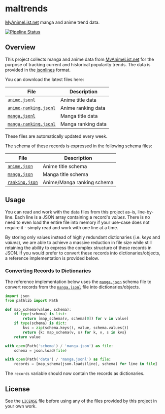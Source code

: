 # maltrends

[MyAnimeList.net] manga and anime trend data.

[![Pipeline Status](https://gitlab.com/mrpudn/maltrends/badges/main/pipeline.svg)](https://gitlab.com/mrpudn/maltrends/-/commits/main)

## Overview

This project collects manga and anime data from [MyAnimeList.net] for the
purpose of tracking current and historical popularity trends. The data is
provided in the [jsonlines] format.

You can download the latest files here:

| File                    | Description        |
| ----------------------- | ------------------ |
| [`anime.jsonl`]         | Anime title data   |
| [`anime-ranking.jsonl`] | Anime ranking data |
| [`manga.jsonl`]         | Manga title data   |
| [`manga-ranking.jsonl`] | Manga ranking data |

These files are automatically updated every week.

The schema of these records is expressed in the following schema files:

| File             | Description                |
| ---------------- | -------------------------- |
| [`anime.json`]   | Anime title schema         |
| [`manga.json`]   | Manga title schema         |
| [`ranking.json`] | Anime/Manga ranking schema |

## Usage

You can read and work with the data files from this project as-is, line-by-line.
Each line is a JSON array containing a record's *values*. There is no need to
even load the entire file into memory if your use-case does not require it -
simply read and work with one line at a time.

By storing only values instead of highly redundant dictionaries (i.e. *keys* and
*values*), we are able to achieve a massive reduction in file size while still
retaining the ability to express the complex structure of these records in JSON.
If you would prefer to convert these records into dictionaries/objects, a
reference implementation is provided below.

### Converting Records to Dictionaries

The reference implementation below uses the [`manga.json`] schema file to
convert records from the [`manga.jsonl`] file into dictionaries/objects.

```py
import json
from pathlib import Path

def map_schema(value, schema):
    if type(schema) is list:
        return [map_schema(v, schema[0]) for v in value]
    if type(schema) is dict:
        kvs = zip(schema.keys(), value, schema.values())
        return {k: map_schema(v, s) for k, v, s in kvs}
    return value

with open(Path('schema') / 'manga.json') as file:
    schema = json.load(file)

with open(Path('data') / 'manga.jsonl') as file:
    records = [map_schema(json.loads(line), schema) for line in file]
```

The `records` variable should now contain the records as dictionaries.

## License

See the [`LICENSE`] file before using any of the files provided by this project
in your own work.


<!-- links -->

[`LICENSE`]: LICENSE
[`anime.json`]: schema/anime.json
[`anime.jsonl`]: data/anime.jsonl
[`anime-ranking.jsonl`]: data/anime-ranking.jsonl
[`manga.json`]: schema/manga.json
[`manga.jsonl`]: data/manga.jsonl
[`manga-ranking.jsonl`]: data/anime-ranking.jsonl
[`ranking.json`]: schema/ranking.json

[MyAnimeList.net]: https://myanimelist.net
[jsonlines]: https://jsonlines.org/
